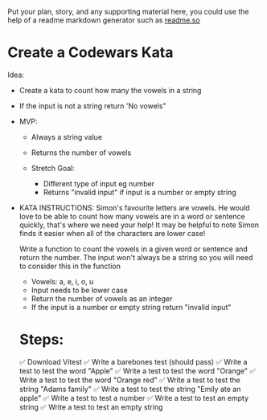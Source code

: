 Put your plan, story, and any supporting material here, you could use the help of a readme markdown generator such as [readme.so](https://readme.so/)

# Create a Codewars Kata

Idea:

- Create a kata to count how many the vowels in a string
- If the input is not a string return 'No vowels"

- MVP:

  - Always a string value
  - Returns the number of vowels

  - Stretch Goal:
    - Different type of input eg number
    - Returns "invalid input" if input is a number or empty string

- KATA INSTRUCTIONS:
  Simon's favourite letters are vowels. He would love to be able to count how many vowels are in a word or sentence quickly, that's where we need your help! It may be helpful to note Simon finds it easier when all of the characters are lower case!

  Write a function to count the vowels in a given word or sentence and return the number. The input won't always be a string so you will need to consider this in the function

  - Vowels: a, e, i, o, u
  - Input needs to be lower case
  - Return the number of vowels as an integer
  - If the input is a number or empty string return "invalid input"

  # Steps:

  ✅ Download Vitest
  ✅ Write a barebones test (should pass)
  ✅ Write a test to test the word "Apple"
  ✅ Write a test to test the word "Orange"
  ✅ Write a test to test the word "Orange red"
  ✅ Write a test to test the string "Adams family"
  ✅ Write a test to test the string "Emily ate an apple"
  ✅ Write a test to test a number
  ✅ Write a test to test an empty string
  ✅ Write a test to test an empty string
